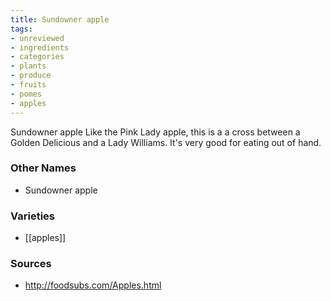 ```yaml
---
title: Sundowner apple
tags:
- unreviewed
- ingredients
- categories
- plants
- produce
- fruits
- pomes
- apples
---
```

Sundowner apple Like the Pink Lady apple, this is a a cross between a Golden Delicious and a Lady Williams. It's very good for eating out of hand.

### Other Names

* Sundowner apple

### Varieties

* [[apples]]

### Sources
* http://foodsubs.com/Apples.html
